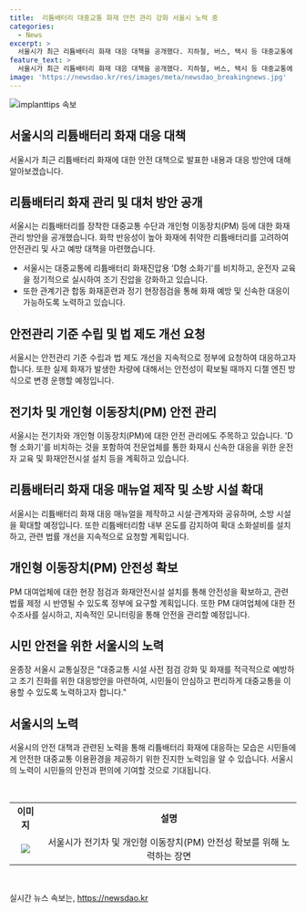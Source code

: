 ```yaml
---
title:  리튬배터리 대중교통 화재 안전 관리 강화 서울시 노력 중
categories:
  - News
excerpt: >
  서울시가 최근 리튬배터리 화재 대응 대책을 공개했다. 지하철, 버스, 택시 등 대중교통에 조기 진화를 돕는 방재시설을 설치하고 화재 진압용 D형 소화기를 비치한다. 전기차 확대에 따라 리튬배터리 화재 대책 부족 문제에 대응하기로 하였으며, 안전관리 기준 수립과 법 개선을 요청했다. 또한, 전기차 공용차고지에서 화재 진압과 예방 훈련을 실시하고, 개인형 이동장치(PM)에 대한 안전성 확보 및 관리를 강화할 계획이다. 윤종장 서울시 교통실장은 대중교통을 더 안전하게 이용할 수 있도록 안전한 서울을 조성하겠다고 강조했다.
feature_text: >
  서울시가 최근 리튬배터리 화재 대응 대책을 공개했다. 지하철, 버스, 택시 등 대중교통에 조기 진화를 돕는 방재시설을 설치하고 화재 진압용 D형 소화기를 비치한다. 전기차 확대에 따라 리튬배터리 화재 대책 부족 문제에 대응하기로 하였으며, 안전관리 기준 수립과 법 개선을 요청했다. 또한, 전기차 공용차고지에서 화재 진압과 예방 훈련을 실시하고, 개인형 이동장치(PM)에 대한 안전성 확보 및 관리를 강화할 계획이다. 윤종장 서울시 교통실장은 대중교통을 더 안전하게 이용할 수 있도록 안전한 서울을 조성하겠다고 강조했다.
image: 'https://newsdao.kr/res/images/meta/newsdao_breakingnews.jpg'
---
```


<p><img src="https://newsdao.kr/res/images/meta/newsdao_breakingnews.jpg" alt="implanttips 속보" /></p>

<h2 data-ke-size="size26">서울시의 리튬배터리 화재 대응 대책</h2>

<p data-ke-size="size16">서울시가 최근 리튬배터리 화재에 대한 안전 대책으로 발표한 내용과 대응 방안에 대해 알아보겠습니다.</p>

<h2>리튬배터리 화재 관리 및 대처 방안 공개</h2>

<p data-ke-size="size16">서울시는 리튬배터리를 장착한 대중교통 수단과 개인형 이동장치(PM) 등에 대한 화재관리 방안을 공개했습니다. 화학 반응성이 높아 화재에 취약한 리튬배터리를 고려하여 안전관리 및 사고 예방 대책을 마련했습니다.</p>

<ul>
  <li>서울시는 대중교통에 리튬배터리 화재진압용 'D형 소화기'를 비치하고, 운전자 교육을 정기적으로 실시하여 조기 진압을 강화하고 있습니다.</li>
  <li>또한 관계기관 합동 화재훈련과 정기 현장점검을 통해 화재 예방 및 신속한 대응이 가능하도록 노력하고 있습니다.</li>
</ul>

<h2>안전관리 기준 수립 및 법 제도 개선 요청</h2>

<p data-ke-size="size16">서울시는 안전관리 기준 수립과 법 제도 개선을 지속적으로 정부에 요청하여 대응하고자 합니다. 또한 실제 화재가 발생한 차량에 대해서는 안전성이 확보될 때까지 디젤 엔진 방식으로 변경 운행할 예정입니다.</p>

<h2>전기차 및 개인형 이동장치(PM) 안전 관리</h2>

<p data-ke-size="size16">서울시는 전기차와 개인형 이동장치(PM)에 대한 안전 관리에도 주목하고 있습니다. 'D형 소화기'를 비치하는 것을 포함하여 전문업체를 통한 화재시 신속한 대응을 위한 운전자 교육 및 화재안전시설 설치 등을 계획하고 있습니다.</p>

<h2>리튬배터리 화재 대응 매뉴얼 제작 및 소방 시설 확대</h2>

<p data-ke-size="size16">서울시는 리튬배터리 화재 대응 매뉴얼을 제작하고 시설·관계자와 공유하며, 소방 시설을 확대할 예정입니다. 또한 리튬배터리함 내부 온도를 감지하여 확대 소화설비를 설치하고, 관련 법률 개선을 지속적으로 요청할 계획입니다.</p>

<h2>개인형 이동장치(PM) 안전성 확보</h2>

<p data-ke-size="size16">PM 대여업체에 대한 현장 점검과 화재안전시설 설치를 통해 안전성을 확보하고, 관련 법률 제정 시 반영될 수 있도록 정부에 요구할 계획입니다. 또한 PM 대여업체에 대한 전수조사를 실시하고, 지속적인 모니터링을 통해 안전을 관리할 예정입니다.</p>

<h2>시민 안전을 위한 서울시의 노력</h2>

<p data-ke-size="size16">윤종장 서울시 교통실장은 "대중교통 시설 사전 점검 강화 및 화재를 적극적으로 예방하고 조기 진화를 위한 대응방안을 마련하여, 시민들이 안심하고 편리하게 대중교통을 이용할 수 있도록 노력하고자 합니다."</p>

<h2 data-ke-size="size26">서울시의 노력</h2>

<p data-ke-size="size16">서울시의 안전 대책과 관련된 노력을 통해 리튬배터리 화재에 대응하는 모습은 시민들에게 안전한 대중교통 이용환경을 제공하기 위한 진지한 노력임을 알 수 있습니다. 서울시의 노력이 시민들의 안전과 편의에 기여할 것으로 기대됩니다.</p>

<p data-ke-size="size16">&nbsp;</p>

<table>
<tbody>
<tr>
<td style="text-align: center; height: 17px;"><b>이미지</b></td>
<td style="text-align: center; height: 17px;"><b>설명</b></td>
</tr>
<tr>
<td style="text-align: center; height: 17px;"><img src="이미지 링크" /></td>
<td style="text-align: center; height: 17px;">서울시가 전기차 및 개인형 이동장치(PM) 안전성 확보를 위해 노력하는 장면</td>
</tr>
</tbody>
</table>

<p data-ke-size="size16">&nbsp;</p>
실시간 뉴스 속보는, <a href="https://newsdao.kr" rel="dofollow">https://newsdao.kr</a>


